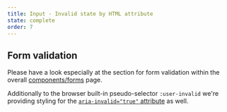 ```yaml
---
title: Input - Invalid state by HTML attribute
state: complete
order: 7
---
```


## Form validation

Please have a look especially at the section for form validation within the overall [components/forms](../components-form/index.html) page.

Additionally to the browser built-in pseudo-selector `:user-invalid` we're providing styling for the [`aria-invalid="true"` attribute](https://developer.mozilla.org/en-US/docs/Web/Accessibility/ARIA/ARIA_Techniques/Using_the_aria-invalid_attribute) as well.

